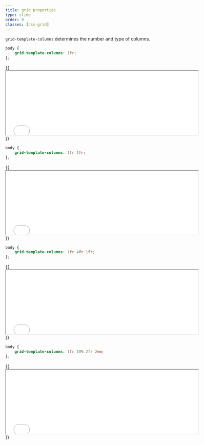```yaml
---
title: grid properties
type: slide
order: 9
classes: [css-grid]
---
```


`grid-template-columns` determines the number and type of columns.

```css
body {
    grid-template-columns: 1fr;
};    
```

{{<iframe src="iframes/grid/1.html" width="600" height="200">}}{{</iframe>}}

```css
body {
    grid-template-columns: 1fr 1fr;
};    
```

{{<iframe src="iframes/grid/2.html" width="600" height="200">}}{{</iframe>}}

```css
body {
    grid-template-columns: 1fr 4fr 1fr;
};    
```

{{<iframe src="iframes/grid/3.html" width="600" height="200">}}{{</iframe>}}

```css
body {
    grid-template-columns: 1fr 10% 2fr 2em;
};    
```

{{<iframe src="iframes/grid/4.html" width="600" height="200">}}{{</iframe>}}

